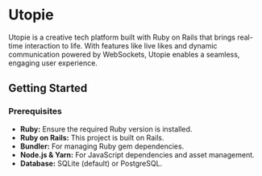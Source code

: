 # Utopie

Utopie is a creative tech platform built with Ruby on Rails that brings real-time interaction to life. With features like live likes and dynamic communication powered by WebSockets, Utopie enables a seamless, engaging user experience.

## Getting Started

### Prerequisites
- **Ruby:** Ensure the required Ruby version is installed.
- **Ruby on Rails:** This project is built on Rails.
- **Bundler:** For managing Ruby gem dependencies.
- **Node.js & Yarn:** For JavaScript dependencies and asset management.
- **Database:** SQLite (default) or PostgreSQL.
